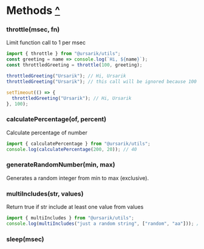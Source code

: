 # Methods [^](#methods)

### throttle(msec, fn)

Limit function call to 1 per msec

```js
import { throttle } from "@ursarik/utils";
const greeting = name => console.log(`Hi, ${name}`);
const throttledGreeting = throttle(100, greeting);

throttledGreeting("Ursarik"); // Hi, Ursarik
throttledGreeting("Ursarik"); // this call will be ignored because 100 milliseconds have not elapsed

setTimeout(() => {
  throttledGreeting("Ursarik"); // Hi, Ursarik
}, 100);
```

### calculatePercentage(of, percent)

Calculate percentage of number

```js
import { calculatePercentage } from "@ursarik/utils";
console.log(calculatePercentage(200, 20)); // 40
```

### generateRandomNumber(min, max)

Generates a random integer from min to max (exclusive).

### multiIncludes(str, values)

Return true if str include at least one value from values

```js
import { multiIncludes } from "@ursarik/utils";
console.log(multiIncludes("just a random string", ["random", "aa"])); // true
```

### sleep(msec)
